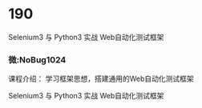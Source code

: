 # 190
Selenium3 与 Python3 实战 Web自动化测试框架
### 微:NoBug1024 


课程介绍：
学习框架思想，搭建通用的Web自动化测试框架

Selenium3 与 Python3 实战 Web自动化测试框架
